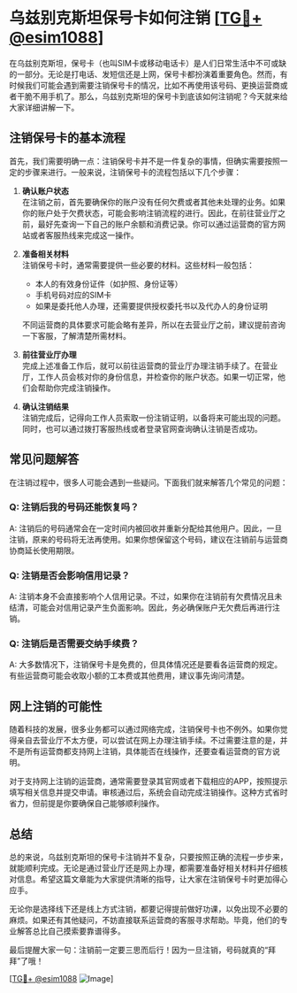 # 乌兹别克斯坦保号卡如何注销 [[TG💪+ @esim1088](https://t.me/s/esim1088)]

在乌兹别克斯坦，保号卡（也叫SIM卡或移动电话卡）是人们日常生活中不可或缺的一部分。无论是打电话、发短信还是上网，保号卡都扮演着重要角色。然而，有时候我们可能会遇到需要注销保号卡的情况，比如不再使用该号码、更换运营商或者干脆不用手机了。那么，乌兹别克斯坦的保号卡到底该如何注销呢？今天就来给大家详细讲解一下。

## 注销保号卡的基本流程

首先，我们需要明确一点：注销保号卡并不是一件复杂的事情，但确实需要按照一定的步骤来进行。一般来说，注销保号卡的流程包括以下几个步骤：

1. **确认账户状态**  
   在注销之前，首先要确保你的账户没有任何欠费或者其他未处理的业务。如果你的账户处于欠费状态，可能会影响注销流程的进行。因此，在前往营业厅之前，最好先查询一下自己的账户余额和消费记录。你可以通过运营商的官方网站或者客服热线来完成这一操作。

2. **准备相关材料**  
   注销保号卡时，通常需要提供一些必要的材料。这些材料一般包括：
   - 本人的有效身份证件（如护照、身份证等）
   - 手机号码对应的SIM卡
   - 如果是委托他人办理，还需要提供授权委托书以及代办人的身份证明

   不同运营商的具体要求可能会略有差异，所以在去营业厅之前，建议提前咨询一下客服，了解清楚所需材料。

3. **前往营业厅办理**  
   完成上述准备工作后，就可以前往运营商的营业厅办理注销手续了。在营业厅，工作人员会核对你的身份信息，并检查你的账户状态。如果一切正常，他们会帮助你完成注销操作。

4. **确认注销结果**  
   注销完成后，记得向工作人员索取一份注销证明，以备将来可能出现的问题。同时，也可以通过拨打客服热线或者登录官网查询确认注销是否成功。

## 常见问题解答

在注销过程中，很多人可能会遇到一些疑问。下面我们就来解答几个常见的问题：

### Q: 注销后我的号码还能恢复吗？
A: 注销后的号码通常会在一定时间内被回收并重新分配给其他用户。因此，一旦注销，原来的号码将无法再使用。如果你想保留这个号码，建议在注销前与运营商协商延长使用期限。

### Q: 注销是否会影响信用记录？
A: 注销本身不会直接影响个人信用记录。不过，如果你在注销前有欠费情况且未结清，可能会对信用记录产生负面影响。因此，务必确保账户无欠费后再进行注销。

### Q: 注销后是否需要交纳手续费？
A: 大多数情况下，注销保号卡是免费的，但具体情况还是要看各运营商的规定。有些运营商可能会收取小额的工本费或其他费用，建议事先询问清楚。

## 网上注销的可能性

随着科技的发展，很多业务都可以通过网络完成，注销保号卡也不例外。如果你觉得亲自去营业厅不太方便，可以尝试在网上办理注销手续。不过需要注意的是，并不是所有运营商都支持网上注销，具体能否在线操作，还要查看运营商的官方说明。

对于支持网上注销的运营商，通常需要登录其官网或者下载相应的APP，按照提示填写相关信息并提交申请。审核通过后，系统会自动完成注销操作。这种方式省时省力，但前提是你要确保自己能够顺利操作。

## 总结

总的来说，乌兹别克斯坦的保号卡注销并不复杂，只要按照正确的流程一步步来，就能顺利完成。无论是通过营业厅还是网上办理，都需要准备好相关材料并仔细核对信息。希望这篇文章能为大家提供清晰的指导，让大家在注销保号卡时更加得心应手。

无论你是选择线下还是线上方式注销，都要记得提前做好功课，以免出现不必要的麻烦。如果还有其他疑问，不妨直接联系运营商的客服寻求帮助。毕竟，他们的专业解答总比自己摸索要靠谱得多。

最后提醒大家一句：注销前一定要三思而后行！因为一旦注销，号码就真的“拜拜”了哦！

[[TG💪+ @esim1088](https://t.me/s/esim1088) ![Image](https://i.postimg.cc/4NQfJmqS/Snipaste-2025-05-13-00-14-12.png)]